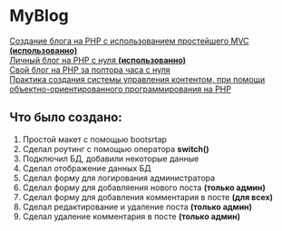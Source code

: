 # MyBlog

<a href="https://www.youtube.com/watch?v=QM3Mtyq3fio">  Создание блога на PHP с использованием простейшего MVC <b>(использованно)</b></a><br>
<a href="https://geekbrains.ru/courses/65">Личный блог на PHP с нуля <b>(использованно)</b></a><br>
<a href="https://www.youtube.com/watch?v=TB0XhsWpY-M"> Свой блог на PHP за полтора часа с нуля </a><br>
<a href="http://webformyself.com/minikurs/cmsfree/index-subscribe.html"> Практика создания системы управления контентом, при помощи объектно-ориентированного программирования на PHP </a><br>

<h2>Что было создано: </h2>
<ol>
  <li>Простой макет с помощью bootsrtap</li>
  <li>Сделал роутинг с помощью оператора <b>switch()</b></li>
  <li>Подключил БД, добавили некоторые данные</li>
  <li>Сделал отображение данных БД</li>
  <li>Сделал форму для логирования администратора</li>
  <li>Сделал форму для добавляения нового поста <b>(только админ)</b></li>
  <li>Сделал форму для добавления комментария в посте <b>(для всех)</b></li>
  <li>Сделал редактирование и удаление поста <b>(только админ)</b></li>
  <li>Сделал удаление комментария в посте <b>(только админ)</b></li>
</ol>
